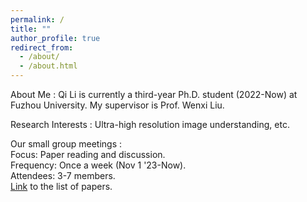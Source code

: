 ```yaml
---
permalink: /
title: ""
author_profile: true
redirect_from: 
  - /about/
  - /about.html
---
```


About Me
:   Qi Li is currently a third-year Ph.D. student (2022-Now) at Fuzhou University. My supervisor is Prof. Wenxi Liu.

Research Interests
:   Ultra-high resolution image understanding, etc.

Our small group meetings
:   
Focus: Paper reading and discussion.  
Frequency: Once a week (Nov 1 '23-Now).  
Attendees: 3-7 members.  
[Link](https://segbro.github.io) to the list of papers.
